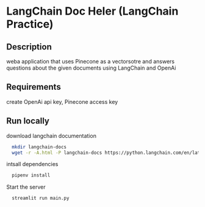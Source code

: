 # LangChain Doc Heler (LangChain Practice)

## Description
weba application that uses Pinecone as a vectorsotre and answers questions about the given documents using LangChain and OpenAi

## Requirements
create OpenAi api key, Pinecone access key 

## Run locally

download langchain documentation

```bash
  mkdir langchain-docs
  wget -r -A.html -P langchain-docs https://python.langchain.com/en/latest/index.html
```

intsall dependencies 

```bash
  pipenv install
```

Start the server

```bash
  streamlit run main.py
```


